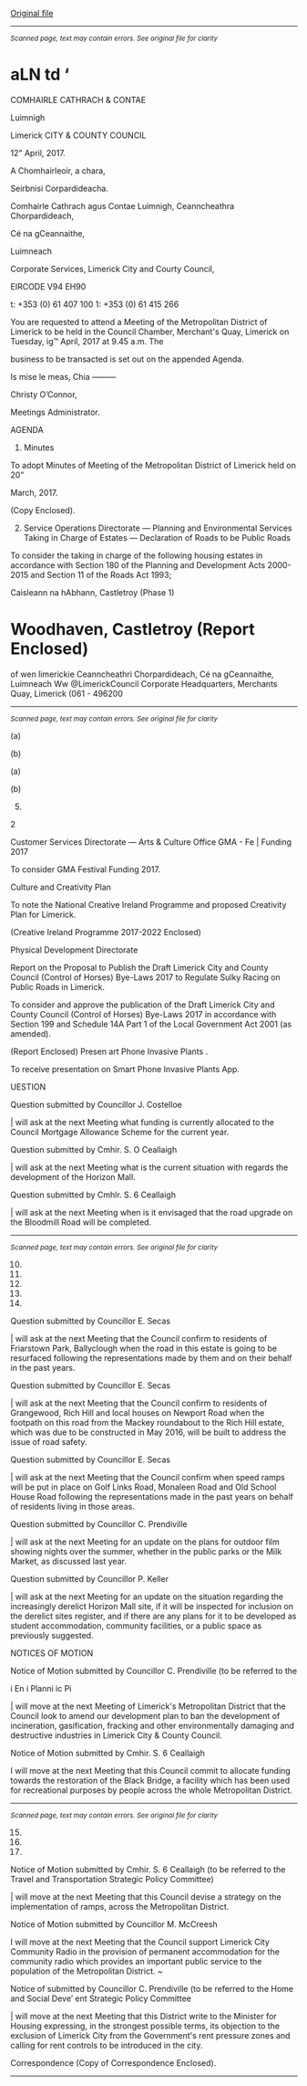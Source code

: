 [Original file](https://www.limerick.ie/sites/default/files/media/documents/2017-05/00_agenda_18th_april2c_2017.pdf)

---
*<small>Scanned page, text may contain errors. See original file for clarity</small>*  

aLN td ‘
=
COMHAIRLE
CATHRACH & CONTAE

Luimnigh

Limerick
CITY & COUNTY
COUNCIL

12" April, 2017.

A Chomhairleoir, a chara,

Seirbnisi Corpardideacha.

Comhairle Cathrach agus Contae Luimnigh,
Ceanncheathra Chorpardideach,

Cé na gCeannaithe,

Luimneach

Corporate Services,
Limerick City and Courty Council,

EIRCODE V94 EH90

t: +353 (0) 61 407 100
1: +353 (0) 61 415 266

You are requested to attend a Meeting of the Metropolitan District of Limerick to be held in
the Council Chamber, Merchant's Quay, Limerick on Tuesday, ig™ April, 2017 at 9.45 a.m. The

business to be transacted is set out on the appended Agenda.

Is mise le meas,
Chia ———

Christy O’Connor,

Meetings Administrator.

AGENDA

1. Minutes

To adopt Minutes of Meeting of the Metropolitan District of Limerick held on 20”

March, 2017.

(Copy Enclosed).

2. Service Operations Directorate — Planning and Environmental Services
Taking in Charge of Estates — Declaration of Roads to be Public Roads

To consider the taking in charge of the following housing estates in accordance with
Section 180 of the Planning and Development Acts 2000-2015 and Section 11 of the
Roads Act 1993;

Caisleann na hAbhann, Castletroy (Phase 1)

Woodhaven, Castletroy
(Report Enclosed)
=
of wen limerickie
Ceanncheathri Chorpardideach, Cé na gCeannaithe, Luimneach Ww @LimerickCouncil
Corporate Headquarters, Merchants Quay, Limerick (061 - 496200


---
*<small>Scanned page, text may contain errors. See original file for clarity</small>*  

(a)

(b)

(a)

(b)

5.

2

Customer Services Directorate — Arts & Culture Office
GMA - Fe | Funding 2017

To consider GMA Festival Funding 2017.

Culture and Creativity Plan

To note the National Creative Ireland Programme and proposed Creativity Plan for
Limerick.

(Creative Ireland Programme 2017-2022 Enclosed)

Physical Development Directorate

Report on the Proposal to Publish the Draft Limerick City and County Council (Control
of Horses) Bye-Laws 2017 to Regulate Sulky Racing on Public Roads in Limerick.

To consider and approve the publication of the Draft Limerick City and County Council
(Control of Horses) Bye-Laws 2017 in accordance with Section 199 and Schedule 14A
Part 1 of the Local Government Act 2001 (as amended).

(Report Enclosed)
Presen art Phone Invasive Plants .

To receive presentation on Smart Phone Invasive Plants App.

UESTION

Question submitted by Councillor J. Costelloe

| will ask at the next Meeting what funding is currently allocated to the Council
Mortgage Allowance Scheme for the current year.

Question submitted by Cmhir. S. O Ceallaigh

| will ask at the next Meeting what is the current situation with regards the
development of the Horizon Mall.

Question submitted by Cmhlr. S. 6 Ceallaigh

| will ask at the next Meeting when is it envisaged that the road upgrade on the
Bloodmill Road will be completed.


---
*<small>Scanned page, text may contain errors. See original file for clarity</small>*  

10.

11.

12.

13.

14.

Question submitted by Councillor E. Secas

| will ask at the next Meeting that the Council confirm to residents of Friarstown Park,
Ballyclough when the road in this estate is going to be resurfaced following the
representations made by them and on their behalf in the past years.

Question submitted by Councillor E. Secas

| will ask at the next Meeting that the Council confirm to residents of Grangewood, Rich
Hill and local houses on Newport Road when the footpath on this road from the
Mackey roundabout to the Rich Hill estate, which was due to be constructed in May
2016, will be built to address the issue of road safety.

Question submitted by Councillor E. Secas

| will ask at the next Meeting that the Council confirm when speed ramps will be put in
place on Golf Links Road, Monaleen Road and Old School House Road following the
representations made in the past years on behalf of residents living in those areas.

Question submitted by Councillor C. Prendiville

| will ask at the next Meeting for an update on the plans for outdoor film showing nights
over the summer, whether in the public parks or the Milk Market, as discussed last year.

Question submitted by Councillor P. Keller

| will ask at the next Meeting for an update on the situation regarding the increasingly
derelict Horizon Mall site, if it will be inspected for inclusion on the derelict sites
register, and if there are any plans for it to be developed as student accommodation,
community facilities, or a public space as previously suggested.

NOTICES OF MOTION

Notice of Motion submitted by Councillor C. Prendiville (to be referred to the

i En i Planni ic Pi

| will move at the next Meeting of Limerick's Metropolitan District that the Council look
to amend our development plan to ban the development of incineration, gasification,
fracking and other environmentally damaging and destructive industries in Limerick
City & County Council.

Notice of Motion submitted by Cmhir. S. 6 Ceallaigh

I will move at the next Meeting that this Council commit to allocate funding towards
the restoration of the Black Bridge, a facility which has been used for recreational
purposes by people across the whole Metropolitan District.


---
*<small>Scanned page, text may contain errors. See original file for clarity</small>*  

15.

16.

17.

Notice of Motion submitted by Cmhir. S. 6 Ceallaigh (to be referred to the Travel and
Transportation Strategic Policy Committee)

| will move at the next Meeting that this Council devise a strategy on the
implementation of ramps, across the Metropolitan District.

Notice of Motion submitted by Councillor M. McCreesh

I will move at the next Meeting that the Council support Limerick City Community Radio
in the provision of permanent accommodation for the community radio which provides
an important public service to the population of the Metropolitan District. ~

Notice of submitted by Councillor C. Prendiville (to be referred to the Home
and Social Deve’ ent Strategic Policy Committee

| will move at the next Meeting that this District write to the Minister for Housing
expressing, in the strongest possible terms, its objection to the exclusion of Limerick
City from the Government's rent pressure zones and calling for rent controls to be
introduced in the city.

Correspondence
(Copy of Correspondence Enclosed).


---
